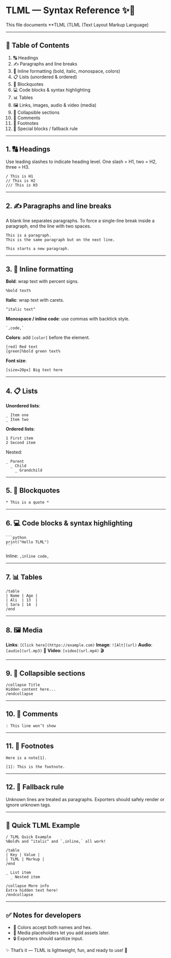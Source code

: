 # TLML — Syntax Reference ✨📄

This file documents **TLML (TLML (Text Layout Markup Language)

---

## 📑 Table of Contents

1. 🔠 Headings
2. ✍️ Paragraphs and line breaks
3. 🎨 Inline formatting (bold, italic, monospace, colors)
4. 📋 Lists (unordered & ordered)
5. 💬 Blockquotes
6. 💻 Code blocks & syntax highlighting
7. 📊 Tables
8. 🖼️ Links, images, audio & video (media)
9. 📂 Collapsible sections
10. 📝 Comments
11. 🔖 Footnotes
12. 🧩 Special blocks / fallback rule

---

## 1. 🔠 Headings

Use leading slashes to indicate heading level. One slash = H1, two = H2, three = H3.

```
/ This is H1
// This is H2
/// This is H3
```

---

## 2. ✍️ Paragraphs and line breaks

A blank line separates paragraphs. To force a single-line break inside a paragraph, end the line with two spaces.

```
This is a paragraph.  
This is the same paragraph but on the next line.

This starts a new paragraph.
```

---

## 3. 🎨 Inline formatting

**Bold**: wrap text with percent signs.

```
%bold text%
```

**Italic**: wrap text with carets.

```
^italic text^
```

**Monospace / inline code**: use commas with backtick style.

```
`,code,`
```

**Colors**: add `[color]` before the element.

```
[red] Red text
[green]%bold green text%
```

**Font size**:

```
[size=20px] Big text here
```

---

## 4. 📋 Lists

**Unordered lists**:

```
_ Item one
_ Item two
```

**Ordered lists**:

```
1 First item
2 Second item
```

Nested:

```
_ Parent
  _ Child
    _ Grandchild
```

---

## 5. 💬 Blockquotes

```
* This is a quote *
```

---

## 6. 💻 Code blocks & syntax highlighting

````
```python
print("Hello TLML")
```
````

Inline: `,inline code,`

---

## 7. 📊 Tables

```
/table
| Name | Age |
| Ali  | 13  |
| Sara | 14  |
/end
```

---

## 8. 🖼️ Media

**Links**: `[Click here](https://example.com)`
**Image**: `![Alt](url)`
**Audio**: `[audio](url.mp3)` 🎵
**Video**: `[video](url.mp4)` 🎬

---

## 9. 📂 Collapsible sections

```
/collapse Title
Hidden content here...
/endcollapse
```

---

## 10. 📝 Comments

```
: This line won’t show
```

---

## 11. 🔖 Footnotes

```
Here is a note[1].

[1]: This is the footnote.
```

---

## 12. 🧩 Fallback rule

Unknown lines are treated as paragraphs. Exporters should safely render or ignore unknown tags.

---

## 🌟 Quick TLML Example

```
/ TLML Quick Example
%Bold% and ^italic^ and `,inline,` all work!

/table
| Key | Value |
| TLML | Markup |
/end

_ List item
  _ Nested item

/collapse More info
Extra hidden text here!
/endcollapse
```

---

## ✅ Notes for developers

* 🎨 Colors accept both names and hex.
* 🎵 Media placeholders let you add assets later.
* 🔒 Exporters should sanitize input.

✨ That’s it — TLML is lightweight, fun, and ready to use! 🚀
